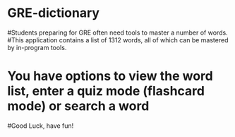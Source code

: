 # GRE-dictionary

#Students preparing for GRE often need tools to master a number of words.
#This application contains a list of 1312 words, all of which can be mastered by in-program tools.
# You have options to view the word list, enter a quiz mode (flashcard mode) or search a word
#Good Luck, have fun!
